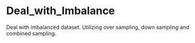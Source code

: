 # Deal_with_Imbalance
Deal with imbalanced dataset. Utilizing over sampling, down sampling and combined sampling.
